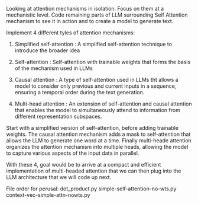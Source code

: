 Looking at attention mechanisms in isolation.
Focus on them at a mechanistic level.
Code remaining parts of LLM surrounding Self Attention mechanism to 
see it in action and to create a model to generate text.

Implement 4 different tyles of attention mechanisms:
1. Simplified self-attention : A simplified self-attention technique to introduce the broader idea

2. Self-attention : Self-attention with trainable weights that forms the basis of the mechanism used in LLMs

3. Causal attention : A type of self-attention used in LLMs tht allows a model to consider only previous and current inputs in a sequence,
                      ensuring a temporal order during the text generation.

4. Multi-head attention : An extension of self-attention and causal attention that enables the model to simultaneously attend to information
from different representation subspaces.

Start with a simplified version of self-attention, before adding trainable weights. The causal attention mechanism adds a mask to self-attention
that allows the LLM to generate one word at a time. Finally multi-heade attention organizes the attention mechanism into multiple heads, allowing
the model to capture various aspects of the input data in parallel.

With these 4, goal would be to arrive at a compact and efficient implementation of multi-headed attention that we can then plug into the 
LLM architecture that we will code up next.

File order for perusal:
dot_product.py
simple-self-attention-no-wts.py
context-vec-simple-attn-nowts.py

